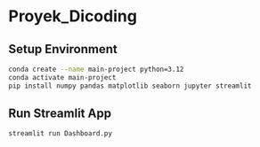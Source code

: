 # Proyek_Dicoding

## Setup Environment
```bash
conda create --name main-project python=3.12
conda activate main-project
pip install numpy pandas matplotlib seaborn jupyter streamlit
```

## Run Streamlit App
```bash
streamlit run Dashboard.py
```
